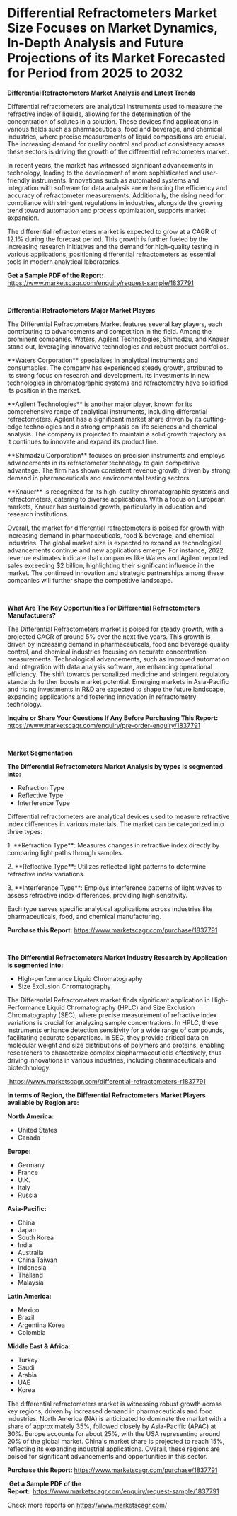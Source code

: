 <p><h1>Differential Refractometers Market Size Focuses on Market Dynamics, In-Depth Analysis and Future Projections of its Market Forecasted for Period from 2025 to 2032</h1></p><p><strong>Differential Refractometers Market Analysis and Latest Trends</strong></p>
<p><p>Differential refractometers are analytical instruments used to measure the refractive index of liquids, allowing for the determination of the concentration of solutes in a solution. These devices find applications in various fields such as pharmaceuticals, food and beverage, and chemical industries, where precise measurements of liquid compositions are crucial. The increasing demand for quality control and product consistency across these sectors is driving the growth of the differential refractometers market.</p><p>In recent years, the market has witnessed significant advancements in technology, leading to the development of more sophisticated and user-friendly instruments. Innovations such as automated systems and integration with software for data analysis are enhancing the efficiency and accuracy of refractometer measurements. Additionally, the rising need for compliance with stringent regulations in industries, alongside the growing trend toward automation and process optimization, supports market expansion.</p><p>The differential refractometers market is expected to grow at a CAGR of 12.1% during the forecast period. This growth is further fueled by the increasing research initiatives and the demand for high-quality testing in various applications, positioning differential refractometers as essential tools in modern analytical laboratories.</p></p>
<p><strong>Get a Sample PDF of the Report:&nbsp;</strong> <a href="https://www.marketscagr.com/enquiry/request-sample/1837791?utm_campaign=2097&utm_medium=2&utm_source=Github&utm_content=ia&utm_term=28022025&utm_id=differential-refractometers">https://www.marketscagr.com/enquiry/request-sample/1837791</a></p>
<p>&nbsp;</p>
<p><strong>Differential Refractometers Major Market Players</strong></p>
<p><p>The Differential Refractometers Market features several key players, each contributing to advancements and competition in the field. Among the prominent companies, Waters, Agilent Technologies, Shimadzu, and Knauer stand out, leveraging innovative technologies and robust product portfolios.</p><p>**Waters Corporation** specializes in analytical instruments and consumables. The company has experienced steady growth, attributed to its strong focus on research and development. Its investments in new technologies in chromatographic systems and refractometry have solidified its position in the market.</p><p>**Agilent Technologies** is another major player, known for its comprehensive range of analytical instruments, including differential refractometers. Agilent has a significant market share driven by its cutting-edge technologies and a strong emphasis on life sciences and chemical analysis. The company is projected to maintain a solid growth trajectory as it continues to innovate and expand its product line.</p><p>**Shimadzu Corporation** focuses on precision instruments and employs advancements in its refractometer technology to gain competitive advantage. The firm has shown consistent revenue growth, driven by strong demand in pharmaceuticals and environmental testing sectors.</p><p>**Knauer** is recognized for its high-quality chromatographic systems and refractometers, catering to diverse applications. With a focus on European markets, Knauer has sustained growth, particularly in education and research institutions.</p><p>Overall, the market for differential refractometers is poised for growth with increasing demand in pharmaceuticals, food & beverage, and chemical industries. The global market size is expected to expand as technological advancements continue and new applications emerge. For instance, 2022 revenue estimates indicate that companies like Waters and Agilent reported sales exceeding $2 billion, highlighting their significant influence in the market. The continued innovation and strategic partnerships among these companies will further shape the competitive landscape.</p></p>
<p>&nbsp;</p>
<p><strong>What Are The Key Opportunities For Differential Refractometers Manufacturers?</strong></p>
<p><p>The Differential Refractometers market is poised for steady growth, with a projected CAGR of around 5% over the next five years. This growth is driven by increasing demand in pharmaceuticals, food and beverage quality control, and chemical industries focusing on accurate concentration measurements. Technological advancements, such as improved automation and integration with data analysis software, are enhancing operational efficiency. The shift towards personalized medicine and stringent regulatory standards further boosts market potential. Emerging markets in Asia-Pacific and rising investments in R&D are expected to shape the future landscape, expanding applications and fostering innovation in refractometry technology.</p></p>
<p><strong>Inquire or Share Your Questions If Any Before Purchasing This Report:</strong> <a href="https://www.marketscagr.com/enquiry/pre-order-enquiry/1837791?utm_campaign=2097&utm_medium=2&utm_source=Github&utm_content=ia&utm_term=28022025&utm_id=differential-refractometers">https://www.marketscagr.com/enquiry/pre-order-enquiry/1837791</a></p>
<p>&nbsp;</p>
<p><strong>Market Segmentation</strong></p>
<p><strong>The Differential Refractometers Market Analysis by types is segmented into:</strong></p>
<p><ul><li>Refraction Type</li><li>Reflective Type</li><li>Interference Type</li></ul></p>
<p><p>Differential refractometers are analytical devices used to measure refractive index differences in various materials. The market can be categorized into three types: </p><p>1. **Refraction Type**: Measures changes in refractive index directly by comparing light paths through samples.</p><p>2. **Reflective Type**: Utilizes reflected light patterns to determine refractive index variations.</p><p>3. **Interference Type**: Employs interference patterns of light waves to assess refractive index differences, providing high sensitivity.</p><p>Each type serves specific analytical applications across industries like pharmaceuticals, food, and chemical manufacturing.</p></p>
<p><strong>Purchase this Report:&nbsp;</strong><a href="https://www.marketscagr.com/purchase/1837791?utm_campaign=2097&utm_medium=2&utm_source=Github&utm_content=ia&utm_term=28022025&utm_id=differential-refractometers">https://www.marketscagr.com/purchase/1837791</a></p>
<p>&nbsp;</p>
<p><strong>The Differential Refractometers Market Industry Research by Application is segmented into:</strong></p>
<p><ul><li>High-performance Liquid Chromatography</li><li>Size Exclusion Chromatography</li></ul></p>
<p><p>The Differential Refractometers market finds significant application in High-Performance Liquid Chromatography (HPLC) and Size Exclusion Chromatography (SEC), where precise measurement of refractive index variations is crucial for analyzing sample concentrations. In HPLC, these instruments enhance detection sensitivity for a wide range of compounds, facilitating accurate separations. In SEC, they provide critical data on molecular weight and size distributions of polymers and proteins, enabling researchers to characterize complex biopharmaceuticals effectively, thus driving innovations in various industries, including pharmaceuticals and biotechnology.</p></p>
<p><a href="https://www.marketscagr.com/differential-refractometers-r1837791?utm_campaign=2097&utm_medium=2&utm_source=Github&utm_content=ia&utm_term=28022025&utm_id=differential-refractometers">&nbsp;https://www.marketscagr.com/differential-refractometers-r1837791</a></p>
<p><strong>In terms of Region, the Differential Refractometers Market Players available by Region are:</strong></p>
<p>
    <p> <strong> North America: </strong>
        <ul>
            <li>United States</li>
            <li>Canada</li>
        </ul>
        </p> 
    <p> <strong> Europe: </strong>
        <ul>
            <li>Germany</li>
            <li>France</li>
            <li>U.K.</li>
            <li>Italy</li>
            <li>Russia</li>
        </ul>
        </p> 
    <p> <strong> Asia-Pacific: </strong>
        <ul>
            <li>China</li>
            <li>Japan</li>
            <li>South Korea</li>
            <li>India</li>
            <li>Australia</li>
            <li>China Taiwan</li>
            <li>Indonesia</li>
            <li>Thailand</li>
            <li>Malaysia</li>
        </ul>
        </p> 
    <p> <strong> Latin America: </strong>
        <ul>
            <li>Mexico</li>
            <li>Brazil</li>
            <li>Argentina Korea</li>
            <li>Colombia</li>
        </ul>
        </p> 
    <p> <strong> Middle East & Africa: </strong>
        <ul>
            <li>Turkey</li>
            <li>Saudi</li>
            <li>Arabia</li>
            <li>UAE</li>
            <li>Korea</li>
        </ul>
    </p>
    </p>
<p><p>The differential refractometers market is witnessing robust growth across key regions, driven by increased demand in pharmaceuticals and food industries. North America (NA) is anticipated to dominate the market with a share of approximately 35%, followed closely by Asia-Pacific (APAC) at 30%. Europe accounts for about 25%, with the USA representing around 20% of the global market. China's market share is projected to reach 15%, reflecting its expanding industrial applications. Overall, these regions are poised for significant advancements and opportunities in this sector.</p></p>
<p><strong>Purchase this Report: </strong><a href="https://www.marketscagr.com/purchase/1837791?utm_campaign=2097&utm_medium=2&utm_source=Github&utm_content=ia&utm_term=28022025&utm_id=differential-refractometers">https://www.marketscagr.com/purchase/1837791</a></p>
<p>&nbsp;<strong>Get a Sample PDF of the Report:&nbsp;&nbsp;</strong><a href="https://www.marketscagr.com/enquiry/request-sample/1837791?utm_campaign=2097&utm_medium=2&utm_source=Github&utm_content=ia&utm_term=28022025&utm_id=differential-refractometers">https://www.marketscagr.com/enquiry/request-sample/1837791</a></p>
<p><strong></strong></p>
<p>Check more reports on <a href="https://www.marketscagr.com/?utm_campaign=2097&utm_medium=2&utm_source=Github&utm_content=ia&utm_term=28022025&utm_id=differential-refractometers">https://www.marketscagr.com/</a></p>